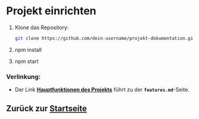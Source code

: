 # Projekt einrichten
1. Klone das Repository:
   ```bash
   git clone https://github.com/dein-username/projekt-dokumentation.git
2. npm install

3. npm start


### Verlinkung:
- Der Link **[Hauptfunktionen des Projekts](docs/features.md)** führt zu der **`features.md`**-Seite.

## Zurück zur [Startseite](../index.md)
